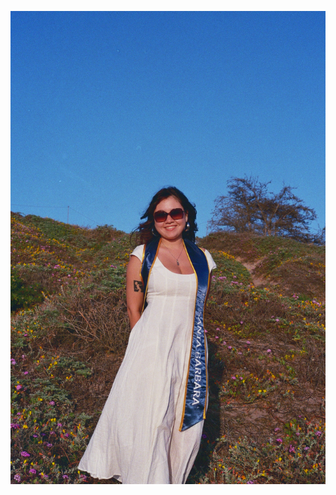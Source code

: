 ![image alt](https://github.com/m1yumi/m1yumi.github.io/blob/55ad3174416487b1b9b0b55b9dcf5c7071b4da1e/lea.jpg)
